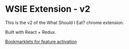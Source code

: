 # WSIE Extension - v2

This is the v2 of the What Should I Eat? chrome extension.

Built with React + Redux.

[Bookmarklets for feature activation](BOOKMARKLETS.md)